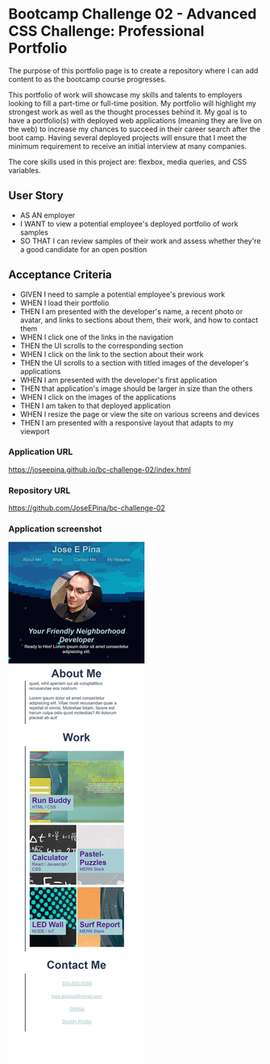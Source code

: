 # Bootcamp Challenge 02 - Advanced CSS Challenge: Professional Portfolio

The purpose of this portfolio page is to create a repository where I can add content to as the bootcamp course progresses.

This portfolio of work will showcase my skills and talents to employers looking to fill a part-time or full-time position. My portfolio will highlight my strongest work as well as the thought processes behind it. My goal is to have a portfolio(s) with deployed web applications (meaning they are live on the web) to increase my chances to succeed in their career search after the boot camp. Having several deployed projects will ensure that I meet the minimum requirement to receive an initial interview at many companies.

The core skills used in this project are: flexbox, media queries, and CSS variables.

## User Story

-  AS AN employer
-  I WANT to view a potential employee's deployed portfolio of work samples
-  SO THAT I can review samples of their work and assess whether they're a good candidate for an open position

## Acceptance Criteria

-  GIVEN I need to sample a potential employee's previous work
-  WHEN I load their portfolio
-  THEN I am presented with the developer's name, a recent photo or avatar, and links to sections about them, their work, and how to contact them
-  WHEN I click one of the links in the navigation
-  THEN the UI scrolls to the corresponding section
-  WHEN I click on the link to the section about their work
-  THEN the UI scrolls to a section with titled images of the developer's applications
-  WHEN I am presented with the developer's first application
-  THEN that application's image should be larger in size than the others
-  WHEN I click on the images of the applications
-  THEN I am taken to that deployed application
-  WHEN I resize the page or view the site on various screens and devices
-  THEN I am presented with a responsive layout that adapts to my viewport

### Application URL

https://joseepina.github.io/bc-challenge-02/index.html

### Repository URL

https://github.com/JoseEPina/bc-challenge-02

### Application screenshot

![Screenshot of Jose E Pina Portfolio Website](/assets/images/mobile-screenshot.png?raw=true "Screenshot of Jose E Pina Portfolio Website")
